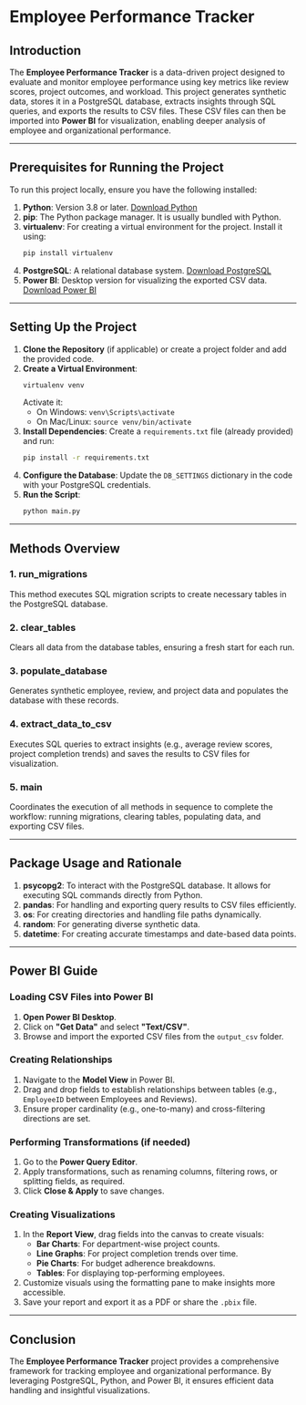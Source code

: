 # Employee Performance Tracker

## Introduction
The **Employee Performance Tracker** is a data-driven project designed to evaluate and monitor employee performance using key metrics like review scores, project outcomes, and workload. This project generates synthetic data, stores it in a PostgreSQL database, extracts insights through SQL queries, and exports the results to CSV files. These CSV files can then be imported into **Power BI** for visualization, enabling deeper analysis of employee and organizational performance.

---

## Prerequisites for Running the Project
To run this project locally, ensure you have the following installed:

1. **Python**: Version 3.8 or later. [Download Python](https://www.python.org/downloads/)
2. **pip**: The Python package manager. It is usually bundled with Python.
3. **virtualenv**: For creating a virtual environment for the project. Install it using:
   ```bash
   pip install virtualenv
   ```
4. **PostgreSQL**: A relational database system. [Download PostgreSQL](https://www.postgresql.org/download/)
5. **Power BI**: Desktop version for visualizing the exported CSV data. [Download Power BI](https://powerbi.microsoft.com/)

---

## Setting Up the Project
1. **Clone the Repository** (if applicable) or create a project folder and add the provided code.
2. **Create a Virtual Environment**:
   ```bash
   virtualenv venv
   ```
   Activate it:
   - On Windows: `venv\Scripts\activate`
   - On Mac/Linux: `source venv/bin/activate`
3. **Install Dependencies**:
   Create a `requirements.txt` file (already provided) and run:
   ```bash
   pip install -r requirements.txt
   ```
4. **Configure the Database**:
   Update the `DB_SETTINGS` dictionary in the code with your PostgreSQL credentials.
5. **Run the Script**:
   ```bash
   python main.py
   ```

---

## Methods Overview

### 1. **run_migrations**
This method executes SQL migration scripts to create necessary tables in the PostgreSQL database.

### 2. **clear_tables**
Clears all data from the database tables, ensuring a fresh start for each run.

### 3. **populate_database**
Generates synthetic employee, review, and project data and populates the database with these records.

### 4. **extract_data_to_csv**
Executes SQL queries to extract insights (e.g., average review scores, project completion trends) and saves the results to CSV files for visualization.

### 5. **main**
Coordinates the execution of all methods in sequence to complete the workflow: running migrations, clearing tables, populating data, and exporting CSV files.

---

## Package Usage and Rationale

1. **psycopg2**: To interact with the PostgreSQL database. It allows for executing SQL commands directly from Python.
2. **pandas**: For handling and exporting query results to CSV files efficiently.
3. **os**: For creating directories and handling file paths dynamically.
4. **random**: For generating diverse synthetic data.
5. **datetime**: For creating accurate timestamps and date-based data points.

---

## Power BI Guide
### Loading CSV Files into Power BI
1. **Open Power BI Desktop**.
2. Click on **"Get Data"** and select **"Text/CSV"**.
3. Browse and import the exported CSV files from the `output_csv` folder.

### Creating Relationships
1. Navigate to the **Model View** in Power BI.
2. Drag and drop fields to establish relationships between tables (e.g., `EmployeeID` between Employees and Reviews).
3. Ensure proper cardinality (e.g., one-to-many) and cross-filtering directions are set.

### Performing Transformations (if needed)
1. Go to the **Power Query Editor**.
2. Apply transformations, such as renaming columns, filtering rows, or splitting fields, as required.
3. Click **Close & Apply** to save changes.

### Creating Visualizations
1. In the **Report View**, drag fields into the canvas to create visuals:
   - **Bar Charts**: For department-wise project counts.
   - **Line Graphs**: For project completion trends over time.
   - **Pie Charts**: For budget adherence breakdowns.
   - **Tables**: For displaying top-performing employees.
2. Customize visuals using the formatting pane to make insights more accessible.
3. Save your report and export it as a PDF or share the `.pbix` file.

---

## Conclusion
The **Employee Performance Tracker** project provides a comprehensive framework for tracking employee and organizational performance. By leveraging PostgreSQL, Python, and Power BI, it ensures efficient data handling and insightful visualizations.


